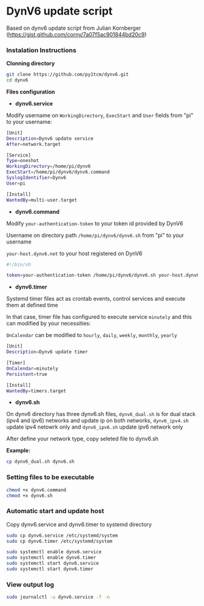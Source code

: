 # DynV6 update script 

Based on dynv6 update script from Julian Kornberger (https://gist.github.com/corny/7a07f5ac901844bd20c9)

### Instalation Instructions

**Clonning directory**

~~~bash
git clone https://github.com/py1tcm/dynv6.git
cd dynv6

~~~

**Files configuration**

* **dynv6.service**

Modify username on <code>WorkingDirectory</code>, <code>ExecStart</code> and <code>User</code> fields from "pi" to your username:

~~~bash
[Unit] 
Description=Dynv6 update service 
After=network.target 

[Service] 
Type=oneshot 
WorkingDirectory=/home/pi/dynv6 
ExecStart=/home/pi/dynv6/dynv6.command 
SyslogIdentifier=Dynv6 
User=pi 

[Install]
WantedBy=multi-user.target

~~~

* **dynv6.command**

Modify <code>your-authentication-token</code> to your token id provided by DynV6

Username on directory path <code>/home/pi/dynv6/dynv6.sh</code> from "pi" to your username

<code>your-host.dynv6.net</code> to your host registered on DynV6

~~~bash
#!/bin/sh

token=your-authentication-token /home/pi/dynv6/dynv6.sh your-host.dynv6.net

~~~

* **dynv6.timer**

Systemd timer files act as crontab events, control services and execute them at defined time

In that case, timer file has configured to execute service <code>minutely</code> and this can modified by your necessities:

<code>OnCalendar</code> can be modified to <code>hourly</code>, <code>daily</code>, <code>weekly</code>, <code>monthly</code>, <code>yearly</code>

~~~bash
[Unit]
Description=Dynv6 update timer

[Timer]
OnCalendar=minutely
Persistent=true

[Install]
WantedBy=timers.target

~~~

* **dynv6.sh**

On dynv6 directory has three dynv6.sh files, <code>dynv6_dual.sh</code> is for dual stack (ipv4 and ipv6) networks and update ip on both networks, <code>dynv6_ipv4.sh</code> update ipv4 netowrk only and <code>dynv6_ipv6.sh</code> update ipv6 network only

After define your network type, copy seleted file to dynv6.sh

**Example:**

~~~bash
cp dynv6_dual.sh dynv6.sh

~~~

### Setting files to be executable

~~~bash
chmod +x dynv6.command
chmod +x dynv6.sh

~~~

### Automatic start and update host

Copy dynv6.service and dynv6.timer to systemd directory

~~~bash
sudo cp dynv6.service /etc/systemd/system
sudo cp dynv6.timer /etc/systemd/system

sudo systemctl enable dynv6.service
sudo systemctl enable dynv6.timer
sudo systemctl start dynv6.service
sudo systemctl start dynv6.timer

~~~


### View output log

~~~bash
sudo journalctl -u dynv6.service -f -n

~~~
